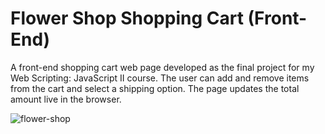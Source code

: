 # Flower Shop Shopping Cart (Front-End)
A front-end shopping cart web page developed as the final project for my Web Scripting: JavaScript II course.  The user can add and remove items from the cart and select a shipping option. The page updates the total amount live in the browser.

![flower-shop](https://github.com/christinaforbes/flower-shop/assets/72985770/917f960f-8b75-499a-a399-ddba63fe6c3f)
